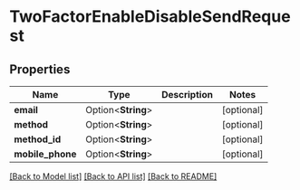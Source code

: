 # TwoFactorEnableDisableSendRequest

## Properties

Name | Type | Description | Notes
------------ | ------------- | ------------- | -------------
**email** | Option<**String**> |  | [optional]
**method** | Option<**String**> |  | [optional]
**method_id** | Option<**String**> |  | [optional]
**mobile_phone** | Option<**String**> |  | [optional]

[[Back to Model list]](../README.md#documentation-for-models) [[Back to API list]](../README.md#documentation-for-api-endpoints) [[Back to README]](../README.md)


